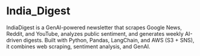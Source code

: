 # India_Digest
IndiaDigest is a GenAI-powered newsletter that scrapes Google News, Reddit, and YouTube, analyzes public sentiment, and generates weekly AI-driven digests. Built with Python, Pandas, LangChain, and AWS (S3 + SNS), it combines web scraping, sentiment analysis, and GenAI.
